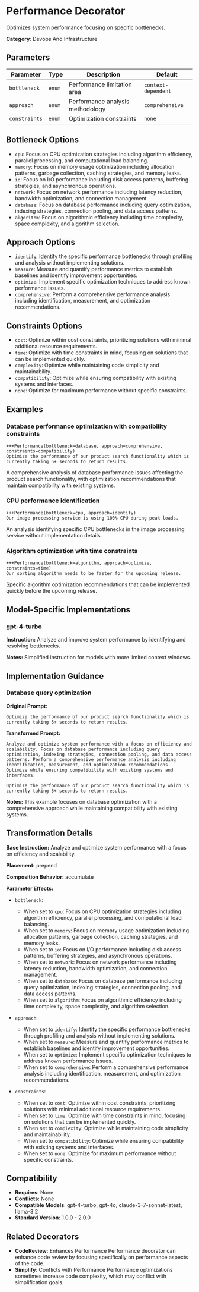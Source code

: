 # Performance Decorator

Optimizes system performance focusing on specific bottlenecks.

**Category**: Devops And Infrastructure

## Parameters

| Parameter | Type | Description | Default |
|-----------|------|-------------|--------|
| `bottleneck` | `enum` | Performance limitation area | `context-dependent` |
| `approach` | `enum` | Performance analysis methodology | `comprehensive` |
| `constraints` | `enum` | Optimization constraints | `none` |

## Bottleneck Options

- `cpu`: Focus on CPU optimization strategies including algorithm efficiency, parallel processing, and computational load balancing.
- `memory`: Focus on memory usage optimization including allocation patterns, garbage collection, caching strategies, and memory leaks.
- `io`: Focus on I/O performance including disk access patterns, buffering strategies, and asynchronous operations.
- `network`: Focus on network performance including latency reduction, bandwidth optimization, and connection management.
- `database`: Focus on database performance including query optimization, indexing strategies, connection pooling, and data access patterns.
- `algorithm`: Focus on algorithmic efficiency including time complexity, space complexity, and algorithm selection.

## Approach Options

- `identify`: Identify the specific performance bottlenecks through profiling and analysis without implementing solutions.
- `measure`: Measure and quantify performance metrics to establish baselines and identify improvement opportunities.
- `optimize`: Implement specific optimization techniques to address known performance issues.
- `comprehensive`: Perform a comprehensive performance analysis including identification, measurement, and optimization recommendations.

## Constraints Options

- `cost`: Optimize within cost constraints, prioritizing solutions with minimal additional resource requirements.
- `time`: Optimize with time constraints in mind, focusing on solutions that can be implemented quickly.
- `complexity`: Optimize while maintaining code simplicity and maintainability.
- `compatibility`: Optimize while ensuring compatibility with existing systems and interfaces.
- `none`: Optimize for maximum performance without specific constraints.

## Examples

### Database performance optimization with compatibility constraints

```
+++Performance(bottleneck=database, approach=comprehensive, constraints=compatibility)
Optimize the performance of our product search functionality which is currently taking 5+ seconds to return results.
```

A comprehensive analysis of database performance issues affecting the product search functionality, with optimization recommendations that maintain compatibility with existing systems.

### CPU performance identification

```
+++Performance(bottleneck=cpu, approach=identify)
Our image processing service is using 100% CPU during peak loads.
```

An analysis identifying specific CPU bottlenecks in the image processing service without implementation details.

### Algorithm optimization with time constraints

```
+++Performance(bottleneck=algorithm, approach=optimize, constraints=time)
Our sorting algorithm needs to be faster for the upcoming release.
```

Specific algorithm optimization recommendations that can be implemented quickly before the upcoming release.

## Model-Specific Implementations

### gpt-4-turbo

**Instruction:** Analyze and improve system performance by identifying and resolving bottlenecks.

**Notes:** Simplified instruction for models with more limited context windows.


## Implementation Guidance

### Database query optimization

**Original Prompt:**
```
Optimize the performance of our product search functionality which is currently taking 5+ seconds to return results.
```

**Transformed Prompt:**
```
Analyze and optimize system performance with a focus on efficiency and scalability. Focus on database performance including query optimization, indexing strategies, connection pooling, and data access patterns. Perform a comprehensive performance analysis including identification, measurement, and optimization recommendations. Optimize while ensuring compatibility with existing systems and interfaces.

Optimize the performance of our product search functionality which is currently taking 5+ seconds to return results.
```

**Notes:** This example focuses on database optimization with a comprehensive approach while maintaining compatibility with existing systems.

## Transformation Details

**Base Instruction:** Analyze and optimize system performance with a focus on efficiency and scalability.

**Placement:** prepend

**Composition Behavior:** accumulate

**Parameter Effects:**

- `bottleneck`:
  - When set to `cpu`: Focus on CPU optimization strategies including algorithm efficiency, parallel processing, and computational load balancing.
  - When set to `memory`: Focus on memory usage optimization including allocation patterns, garbage collection, caching strategies, and memory leaks.
  - When set to `io`: Focus on I/O performance including disk access patterns, buffering strategies, and asynchronous operations.
  - When set to `network`: Focus on network performance including latency reduction, bandwidth optimization, and connection management.
  - When set to `database`: Focus on database performance including query optimization, indexing strategies, connection pooling, and data access patterns.
  - When set to `algorithm`: Focus on algorithmic efficiency including time complexity, space complexity, and algorithm selection.

- `approach`:
  - When set to `identify`: Identify the specific performance bottlenecks through profiling and analysis without implementing solutions.
  - When set to `measure`: Measure and quantify performance metrics to establish baselines and identify improvement opportunities.
  - When set to `optimize`: Implement specific optimization techniques to address known performance issues.
  - When set to `comprehensive`: Perform a comprehensive performance analysis including identification, measurement, and optimization recommendations.

- `constraints`:
  - When set to `cost`: Optimize within cost constraints, prioritizing solutions with minimal additional resource requirements.
  - When set to `time`: Optimize with time constraints in mind, focusing on solutions that can be implemented quickly.
  - When set to `complexity`: Optimize while maintaining code simplicity and maintainability.
  - When set to `compatibility`: Optimize while ensuring compatibility with existing systems and interfaces.
  - When set to `none`: Optimize for maximum performance without specific constraints.

## Compatibility

- **Requires**: None
- **Conflicts**: None
- **Compatible Models**: gpt-4-turbo, gpt-4o, claude-3-7-sonnet-latest, llama-3.2
- **Standard Version**: 1.0.0 - 2.0.0

## Related Decorators

- **CodeReview**: Enhances Performance Performance decorator can enhance code review by focusing specifically on performance aspects of the code.
- **Simplify**: Conflicts with Performance Performance optimizations sometimes increase code complexity, which may conflict with simplification goals.

